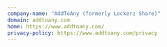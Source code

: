 ```yaml
---
company-name: "AddToAny (formerly Lockerz Share)"
domain: addtoany.com
home: https://www.addtoany.com/
privacy-policy: https://www.addtoany.com/privacy
---
```




